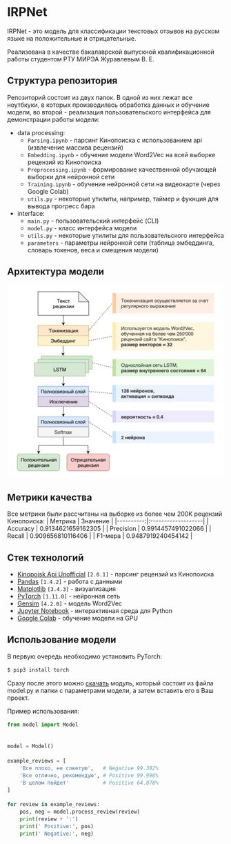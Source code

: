 # IRPNet
IRPNet - это модель для классификации текстовых отзывов на русском языке на положительные и отрицательные.

Реализована в качестве бакалаврской выпускной квалификационной работы студентом РТУ МИРЭА Журавлевым В. Е.

## Структура репозитория
Репозиторий состоит из двух папок. В одной из них лежат все ноутбкуки, в которых производилась обработка данных и обучение модели, во второй - реализация пользовательского интерфейса для демонстрации работы модели:
- data processing:
  - `Parsing.ipynb` - парсинг Кинопоиска с использованием api (извлечение массива рецензий)
  - `Embedding.ipynb` - обучение модели Word2Vec на всей выборке рецензий из Кинопоиска
  - `Preprocessing.ipynb` - формирование качественной обучающей выборки для нейронной сети
  - `Training.ipynb` - обучение нейронной сети на видеокарте (через Google Colab)
  - `utils.py` - некоторые утилиты, например, таймер и фукнция для вывода прогресс бара
- interface:
  - `main.py` - пользовательский интерфейс (CLI)
  - `model.py` - класс интерфейса модели
  - `utils.py` - некоторые утилиты для пользовательского интерфейса
  - `parameters` - параметры нейронной сети (таблица эмбеддинга, словарь токенов, веса и смещения модели)

## Архитектура модели
![](https://github.com/Ostrill/IRPNet/blob/master/assets/architecture_ru.png?raw=true)

## Метрики качества
Все метрики были рассчитаны на выборке из более чем 200К рецензий Кинопоиска:
|   Метрика | Значение           |
|----------:|:-------------------|
|  Accuracy | 0.9134621659162305 |
| Precision | 0.9914457491022066 |
|    Recall | 0.909656810116406  |
|   F1-мера | 0.9487919240454142 |

## Стек технологий
- [Kinopoisk Api Unofficial](https://kinopoiskapiunofficial.tech/) `[2.0.1]` - парсинг рецензий из Кинопоиска
- [Pandas](https://pandas.pydata.org/) `[1.4.2]` - работа с данными
- [Matplotlib](https://matplotlib.org/) `[3.4.3]` - визуализация
- [PyTorch](https://pytorch.org/) `[1.11.0]` - нейронная сеть
- [Gensim](https://radimrehurek.com/gensim/) `[4.2.0]` - модель Word2Vec
- [Jupyter Notebook](https://jupyter.org/) - интерактивная среда для Python
- [Google Colab](https://colab.research.google.com/) - обучение модели на GPU

## Использование модели
В первую очередь необходимо установить PyTorch:

```bash
$ pip3 install torch
```

Сразу после этого можно [скачать](https://github.com/Ostrill/IRPNet/releases/tag/v1.0.0) модуль, который состоит из файла model.py и папки с параметрами модели, а затем вставить его в Ваш проект.

Пример использования:

```Python
from model import Model


model = Model()

example_reviews = [
    'Все плохо, не советую',   # Negative 99.392%
    'Все отлично, рекомендую', # Positive 99.996%
    'В целом пойдет'           # Positive 64.878%
]

for review in example_reviews:
    pos, neg = model.process_review(review)
    print(review + ':')
    print(' Positive:', pos)
    print(' Negative:', neg)
```
